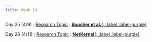 ```yaml
---
title: Week 14
---
```


Day 25 (4/9)
: [Research Topic](#)
  : [**Bousher et al.**{: .label .label-purple}](https://www.usenix.org/conference/atc20/presentation/boucher)

Day 26 (4/11)
: [Research Topic](#)
  : [**NetKernel**{: .label .label-purple}](https://www.usenix.org/conference/atc20/presentation/niu)
